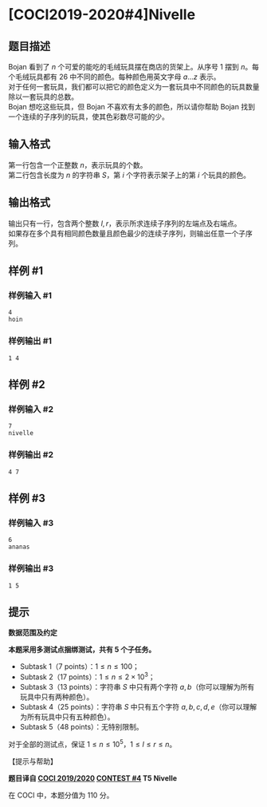 # [COCI2019-2020#4]Nivelle

## 题目描述

Bojan 看到了 $n$ 个可爱的能吃的毛绒玩具摆在商店的货架上。从序号 $1$ 摆到 $n$。每个毛绒玩具都有 $26$ 中不同的颜色。每种颜色用英文字母 $a...z$ 表示。             
对于任何一套玩具，我们都可以把它的颜色定义为一套玩具中不同颜色的玩具数量除以一套玩具的总数。            
Bojan 想吃这些玩具，但 Bojan 不喜欢有太多的颜色，所以请你帮助 Bojan 找到一个连续的子序列的玩具，使其色彩数尽可能的少。

## 输入格式

第一行包含一个正整数 $n$，表示玩具的个数。              
第二行包含长度为 $n$ 的字符串 $S$，第 $i$ 个字符表示架子上的第 $i$ 个玩具的颜色。

## 输出格式

输出只有一行，包含两个整数 $l,r$，表示所求连续子序列的左端点及右端点。    
如果存在多个具有相同颜色数量且颜色最少的连续子序列，则输出任意一个子序列。

## 样例 #1

### 样例输入 #1
```
4
hoin
```

### 样例输出 #1

```
1 4
```

## 样例 #2

### 样例输入 #2
```
7
nivelle
```

### 样例输出 #2

```
4 7
```

## 样例 #3

### 样例输入 #3
```
6
ananas
```

### 样例输出 #3

```
1 5
```

## 提示

**数据范围及约定**

**本题采用多测试点捆绑测试，共有 5 个子任务。**

- Subtask 1（7 points）：$1 \leq n \leq 100$；
- Subtask 2（17 points）：$1 \leq n \leq 2 \times 10^3$；
- Subtask 3（13 points）：字符串 $S$ 中只有两个字符 $a,b$（你可以理解为所有玩具中只有两种颜色）。
- Subtask 4（25 points）：字符串 $S$ 中只有五个字符 $a,b,c,d,e$（你可以理解为所有玩具中只有五种颜色）。
- Subtask 5（48 points）：无特别限制。

对于全部的测试点，保证 $1 \leq n \leq 10^5，1 \leq l \leq r \leq n$。

【提示与帮助】

**题目译自 [COCI 2019/2020](https://hsin.hr/coci/archive/2019_2020/) [CONTEST #4](https://hsin.hr/coci/archive/2019_2020/contest4_tasks.pdf) T5 Nivelle**

在 COCI 中，本题分值为 $110$ 分。
